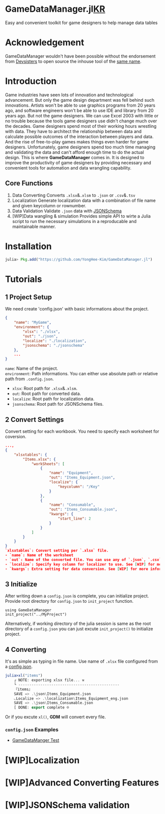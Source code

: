 # GameDataManager.jl[KR](README_KR.md/#Introduction)
Easy and convenient toolkit for game designers to help manage data tables

# Acknowledgement
GameDataManager wouldn't have been possible without the endorsement from [Devsisters](https://www.devsisters.com) to open source the inhouse tool of the [same name](https://github.com/devsisters/GameDataManager.jl). 

# Introduction 
Game industries have seen lots of innovation and technological advancement. But only the game design department was fell behind such innovations. Artists won't be able to use graphics programs from 20 years ago, and software engineers won't be able to use IDE and library from 20 years ago. But not the game designers. We can use Excel 2003 with little or no trouble because the tools game designers use didn't change much over the decades. Game designers spend most of their working hours wrestling with data. They have to architect the relationship between data and calculate possible outcomes of the interaction between players and data. And the rise of free-to-play games makes things even harder for game designers. 
Unfortunately, game designers spend too much time managing and validating the data and can't afford enough time to do the actual design. This is where **GameDataManager** comes in. It is designed to improve the productivity of game designers by providing necessary and convenient tools for automation and data wrangling capability. 

## Core Functions 
1. Data Converting 
    Converts `.xlsx`&`.xlsm` to `.json` or `.csv`&`.tsv` 
2. Localization 
    Generate localization data with a combination of file name and given keycolumn or rownumber. 
3. Data Validation 
    Validate `.json` data with [JSONSchema](https://json-schema.org/)
4. [WIP]Data wangling & simulation 
    Provides simple API to wirte a Julia script to run the necessary simulations in a reproducable and maintainable manner.  

# Installation 
```julia
julia> Pkg.add("https://github.com/YongHee-Kim/GameDataManager.jl")
```

# Tutorials 

## 1 Project Setup 
We need create 'config.json' with basic informations about the project.
```json
{
    "name": "MyGame",
    "environment": {
        "xlsx": "./xlsx",
        "out": "./json",
        "localize": "./localization",
        "jsonschema": "./jsonschema"
    },
    ...
}
```
`name`: Name of the project.  
`environment`: Path informations. You can either use absolute path or relative path from `.config.json`.
- `xlsx`: Root path for `.xlsx`&`.xlsm`.
- `out`: Root path for converted data.
- `localize`: Root path for localization data.   
- `jsonschema`: Root path for JSONSchema files.

## 2 Convert Settings
Convert setting for each workbook. You need to specify each worksheet for coversion.  
```json
...,
{
    "xlsxtables": {
        "Items.xlsx": {
            "workSheets": [
                {
                    "name": "Equipment",
                    "out": "Items_Equipment.json",
                    "localize": {
                        "keycolumn": "/Key"
                    }
                },
                {
                    "name": "Consumable",
                    "out": "Items_Consumable.json", 
                    "kwargs": {
                        "start_line": 2
                    }
                }
            ]
        }
    }
}
`xlsxtables`: Convert setting per `.xlsx` file. 
- `name`: Name of the worksheet
- `out`: Name of the converted file. You can use any of `.json`, `.csv` or `.tsv`  
- `localize`: Specify key column for localizer to use. See [WIP] for more information.
- `kwargs`: Extra setting for data conversion. See [WIP] for more information.

```


## 3 Initialize
After writing down a `config.json` is complete, you can initialize project. Provide root directory for `config.json` to `init_project` function. 
```
using GameDataManager
init_project("../MyProject")
```
Alternatively, if working directory of the julia session is same as the root directory of a `config.json` you can just excute `init_project()` to initialize project. 


## 4 Converting
It's as simple as typing in file name. Use name of `.xlsx` file configured from a [config.json](./test/project/config.json).
```julia 
julia>xl("items")
    ┌ NOTE: exporting xlsx file... ⚒
    └ ----------------------------------------------
    『items』
    SAVE => .\json\Items_Equipment.json
    ⨽Localize => .\localization\Items_Equipment_eng.json
    SAVE => .\json\Items_Consumable.json
    [ DONE: export complete ☺
```
Or if you excute `xl()`, **GDM** will convert every file. 


### `config.json` Examples
- [GameDataManger Test](./test/project/config.json)


# [WIP]Localization

# [WIP]Advanced Converting Features 

# [WIP]JSONSchema validation 

